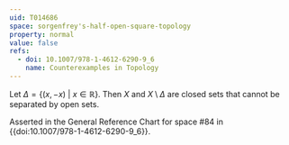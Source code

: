 ```yaml
---
uid: T014686
space: sorgenfrey's-half-open-square-topology
property: normal
value: false
refs:
  - doi: 10.1007/978-1-4612-6290-9_6
    name: Counterexamples in Topology
---
```

Let $\Delta = \{(x,-x)\ |\ x \in \mathbb{R}\}$. Then $X$ and $X \setminus \Delta$ are closed sets that cannot be separated by open sets.

Asserted in the General Reference Chart for space #84 in
{{doi:10.1007/978-1-4612-6290-9_6}}.
